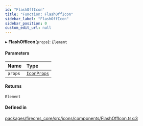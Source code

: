 ```yaml
---
id: "FlashOffIcon"
title: "Function: FlashOffIcon"
sidebar_label: "FlashOffIcon"
sidebar_position: 0
custom_edit_url: null
---
```


▸ **FlashOffIcon**(`props`): `Element`

#### Parameters

| Name | Type |
| :------ | :------ |
| `props` | [`IconProps`](../types/IconProps.md) |

#### Returns

`Element`

#### Defined in

[packages/firecms_core/src/icons/components/FlashOffIcon.tsx:3](https://github.com/FireCMSco/firecms/blob/d45f3739/packages/firecms_core/src/icons/components/FlashOffIcon.tsx#L3)
